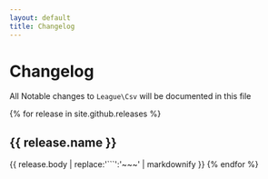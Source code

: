 ```yaml
---
layout: default
title: Changelog
---
```


# Changelog

All Notable changes to `League\Csv` will be documented in this file

{% for release in site.github.releases %}
## {{ release.name }}
{{ release.body | replace:'```':'~~~' | markdownify }}
{% endfor %}